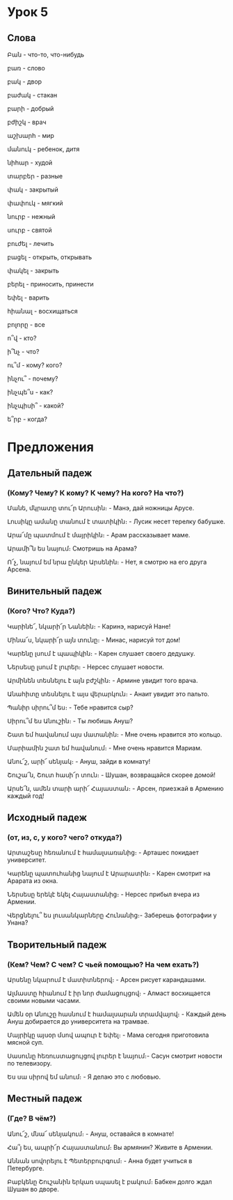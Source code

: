 # Урок 5
## Слова

Բան - что-то, что-нибудь

բառ - слово

բակ - двор

բաժակ - стакан

բարի - добрый

բժիշկ - врач

աշխարհ - мир

մանուկ - ребенок, дитя

նիհար - худой

տարբեր - разные

փակ - закрытый


փափուկ - мягкий

նուրբ - нежный

սուրբ - святой

բուժել - лечить

բացել - открыть, открывать

փակել - закрыть

բերել - приносить, принести

եփել - варить

հիանալ - восхищаться

բոլորը - все


ո՞վ - кто?

ի՞նչ - что?

ու՞մ - кому? кого?

ինչու՞ - почему?

ինչպե՞ս - как?

ինչպիսի՞ - какой?

ե՞րբ - когда?


# Предложения

## Дательный падеж

### (Кому? Чему? К кому? К чему? На кого? На что?)

Մանե, մկրատը տու՜ր Արուսին։ - Манэ, дай ножницы Арусе.

Լուսիկը ամանը տանում է տատիկին։ - Лусик несет терелку бабушке.

Արա՜մը պատմում է մայրիկին։ - Арам рассказывает маме.

Արամի՞ն ես նայում։ Смотришь на Арама?

Ո՜չ, նայում եմ նրա ընկեր Արսենին։ - Нет, я смотрю на его друга Арсена.


## Винительный падеж

### (Кого? Что? Куда?)

Կարինե՜, նկարի՜ր Նանեին։ - Каринэ, нарисуй Нане!

Մինա՜ս, նկարի՜ր այն տունը։ - Минас, нарисуй тот дом!

Կարենը լսում է պապիկին։ - Карен слушает своего дедушку.

Ներսեսը լսում է լուրեր։ - Нерсес слушает новости.

Արմինեն տեսնելու է այն բժշկին։ - Армине увидит того врача.

Անահիտը տեսնելու է այս վերարկուն։ - Анаит увидит это пальто.

Պանիր սիրու՞մ ես։ - Тебе нравится сыр?

Սիրու՞մ ես Անուշին։ - Ты любишь Ануш?

Շատ եմ հավանում այս մատանին։ - Мне очень нравится это кольцо.

Մարիամին շատ եմ հավանում։ - Мне очень нравится Мариам.

Անու՜շ, արի՜ սենյակ։ - Ануш, зайди в комнату!

Շուշա՜ն, Շուտ հասի՜ր տուն։ - Шушан, возвращайся скорее домой!

Արսե՜ն, ամեն տարի արի՜ Հայաստան։ - Арсен, приезжай в Армению каждый год!


## Исходный падеж

### (от, из, с, у кого? чего? откуда?)


Արտաշեսը հեռանում է համալսառանից։ - Арташес покидает университет.

Կարենը պատուհանից նայում է Արարատին։ - Карен смотрит на Арарата из окна.

Ներսեսը երեկէ եկել Հայաստանից։ - Нерсес прибыл вчера из Армении.

Վերցնելու՞ ես լուսանկարները Հունանից։- Заберешь фотографии у Унана?


## Творительный падеж

### (Кем? Чем? С чем? С чьей помощью? На чем ехать?)


Արսենը նկարում է մատիտներով։ - Арсен рисует карандашами.

Ալմաստը հիանում է իր նոր ժամացույցով։ - Алмаст восхищается своими новыми часами.

Ամեն օր Անուշը հասնում է համալսարան տրամվայով։ - Каждый день Ануш добирается до университета на трамвае.

Մայրիկը այսօր մսով ապուր է եփել։ - Мама сегодня приготовила мясной суп.

Սասունը հեռուստացույցով լուրեր է նայում։- Сасун смотрит новости по телевизору.

Ես սա սիրով եմ անում։ - Я делаю это с любовью.


## Местный падеж

### (Где? В чём?)


Անու՜շ, մնա՜ սենյակում։ - Ануш, оставайся в комнате!

Հա՞յ ես, ապրի՜ր Հայաստանում։ Вы армянин? Живите в Армении.

Աննան սովորելու է Պետերբուրգում։ - Анна будет учиться в Петербурге.

Բաբկենը Շուշանին երկառ սպասել է բակում։ Бабкен долго ждал Шушан во дворе.

